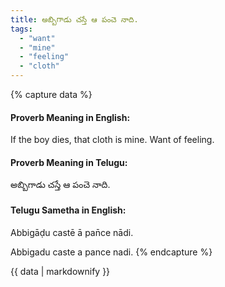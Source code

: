 ```yaml
---
title: అబ్బిగాడు చస్తే ఆ పంచె నాది.
tags:
  - "want"
  - "mine"
  - "feeling"
  - "cloth"
---
```


{% capture data %}
#### Proverb Meaning in English:
If the boy dies, that cloth is mine.
Want of feeling.

#### Proverb Meaning in Telugu:
అబ్బిగాడు చస్తే ఆ పంచె నాది.

#### Telugu Sametha in English:
Abbigāḍu castē ā pan̄ce nādi.

Abbigadu caste a pance nadi.
{% endcapture %}

{{ data | markdownify }}

